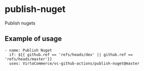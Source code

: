 # publish-nuget
Publish nugets

## Example of usage
```
- name: Publish Nuget
  if: ${{ github.ref == 'refs/heads/dev' || github.ref == 'refs/heads/master'}}
  uses: VirtoCommerce/vc-github-actions/publish-nuget@master
```
